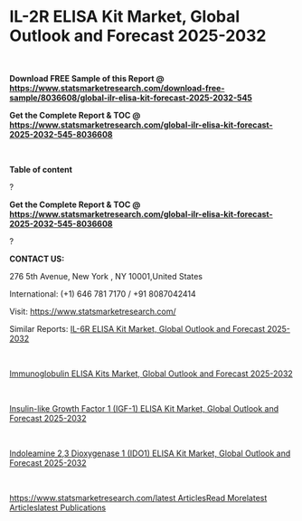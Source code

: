 <h1>IL-2R ELISA Kit Market, Global Outlook and Forecast 2025-2032</h1><br/><p><strong>Download FREE Sample of this Report @ <a href="https://www.statsmarketresearch.com/download-free-sample/8036608/global-ilr-elisa-kit-forecast-2025-2032-545">https://www.statsmarketresearch.com/download-free-sample/8036608/global-ilr-elisa-kit-forecast-2025-2032-545</a></strong></p>
 
 
 
 <div><b>Get the Complete Report & TOC @ <a href="https://www.statsmarketresearch.com/global-ilr-elisa-kit-forecast-2025-2032-545-8036608">https://www.statsmarketresearch.com/global-ilr-elisa-kit-forecast-2025-2032-545-8036608</a></b></div>
 
 
 
 <p><br />
 
 <b>Table of content</b></p>
 
 
 
 <p>? </p>
 
 
 
 <div><b>Get the Complete Report & TOC @ <a href="https://www.statsmarketresearch.com/global-ilr-elisa-kit-forecast-2025-2032-545-8036608">https://www.statsmarketresearch.com/global-ilr-elisa-kit-forecast-2025-2032-545-8036608</a></b></div>
 
 
 
 <p>? </p>
 
 
 
 <p><b>CONTACT US:</b><br />
 
 276 5th Avenue, New York , NY 10001,United States<br />
 
 International: (+1) 646 781 7170 / +91 8087042414<br />
 
 Visit: <a href="https://www.statsmarketresearch.com/">https://www.statsmarketresearch.com/</a><br />
 
 Similar Reports: <a href="https://www.statsmarketresearch.com/global-ilr-elisa-kit-forecast-2025-2032-545-8036608">IL-6R ELISA Kit Market, Global Outlook and Forecast 2025-2032</a><br />
 
 <br />
 
 <a href="https://www.statsmarketresearch.com/global-ilr-elisa-kit-forecast-2025-2032-545-8036608">Immunoglobulin ELISA Kits Market, Global Outlook and Forecast 2025-2032</a><br />
 
 <br />
 
 <a href="https://www.statsmarketresearch.com/global-ilr-elisa-kit-forecast-2025-2032-545-8036608">Insulin-like Growth Factor 1 (IGF-1) ELISA Kit Market, Global Outlook and Forecast 2025-2032</a><br />
 
 <br />
 
 <a href="https://www.statsmarketresearch.com/global-ilr-elisa-kit-forecast-2025-2032-545-8036608">Indoleamine 2,3 Dioxygenase 1 (IDO1) ELISA Kit Market, Global Outlook and Forecast 2025-2032</a><br />
 
 <br />
 
 <a href="https://gyeongbokgung.com">https://www.statsmarketresearch.com/</a><a href="https://hallyeomaritime.com">latest Articles</a><a href="https://jingwansa.com">Read More</a><a href="https://nguoiviet.jp/">latest Articles</a><a href="https://www.intelmarketresearch.com/">latest Publications</a></p>